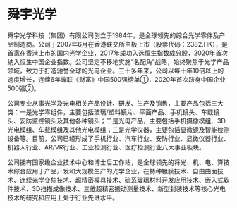# 舜宇光学

舜宇光学科技（集团）有限公司创立于1984年，是全球领先的综合光学零件及产品制造商。公司于2007年6月在香港联交所主板上市（股票代码：2382.HK），是首家在香港上市的国内光学企业，2017年成功入选恒生指数成分股，2020年首次纳入恒生中国企业指数。公司坚定不移地实施“名配角”战略，始终聚焦于光学产品领域，致力于打造驰誉全球的光电企业。三十多年来，公司以每十年10倍以上的速度增长，连续6年蝉联《财富》中国500强榜单①，2020年首次跻身中国企业500强②。

公司专业从事光学及光电相关产品设计、研发、生产及销售，主要产品包括三大类：一是光学零组件，主要包括玻璃/塑料镜片、平面产品、手机镜头、车载镜头、安防监控镜头及其他各种镜头；二是光电产品，主要包括手机摄像模组、3D光电模组、车载模组及其他光电模组；三是光学仪器，主要包括显微镜及智能检测设备等。目前，公司已经形成了手机行业、汽车行业、安防行业、显微仪器行业、机器人行业、AR/VR行业、工业检测行业、医疗检测行业八大事业板块。

公司拥有国家级企业技术中心和博士后工作站，是全球领先的将光、机、电、算技术综合应用于产品开发和大规模生产的光学企业，在特种镀膜技术、自由曲面技术、连续光学变焦技术、超精密模具技术、硫系玻璃材料开发应用技术、嵌入式软件技术、3D扫描成像技术、三维超精密振动测量技术、新型封装技术等核心光电技术的研究和应用上处于行业先进水平。
